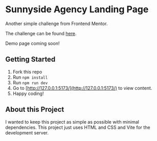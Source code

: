 # Sunnyside Agency Landing Page

Another simple challenge from Frontend Mentor.

The challenge can be found [here](https://www.frontendmentor.io/challenges/sunnyside-agency-landing-page-7yVs3B6ef).

Demo page coming soon!

## Getting Started

1. Fork this repo
2. Run `npm install`
3. Run `npm run dev`
4. Go to [http://127.0.0.1:5173/](http://127.0.0.1:5173/) to view content.
5. Happy coding!

## About this Project

I wanted to keep this project as simple as possible with minimal dependencies. This project just uses HTML and CSS and Vite for the development server.
